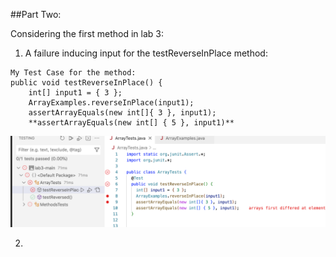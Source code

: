 ##Part Two:

Considering the first method in lab 3:


1. A failure inducing input for the testReverseInPlace method:

```
My Test Case for the method:
public void testReverseInPlace() {
    int[] input1 = { 3 };
    ArrayExamples.reverseInPlace(input1);
    assertArrayEquals(new int[]{ 3 }, input1);
    **assertArrayEquals(new int[] { 5 }, input1)**
```
    
![Image](test.png)


2.
